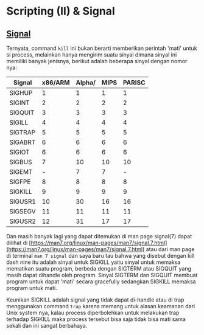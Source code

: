 # Scripting (II) & Signal
## [Signal](https://man7.org/linux/man-pages/man7/signal.7.html)
Ternyata, command `kill` ini bukan berarti memberikan perintah 'mati' untuk si
process, melainkan hanya mengirim suatu sinyal dimana sinyal ini memiliki banyak
jenisnya, berikut adalah beberapa sinyal dengan nomor nya:

|Signal     |   x86/ARM   |  Alpha/ |  MIPS | PARISC |
|-----------|-------------|---------|-------|--------|
|SIGHUP     |      1      |     1   |    1  |    1   |
|SIGINT     |      2      |     2   |    2  |    2   |
|SIGQUIT    |      3      |     3   |    3  |    3   |
|SIGILL     |      4      |     4   |    4  |    4   |
|SIGTRAP    |      5      |     5   |    5  |    5   |
|SIGABRT    |      6      |     6   |    6  |    6   |
|SIGIOT     |      6      |     6   |    6  |    6   |
|SIGBUS     |      7      |    10   |   10  |   10   |
|SIGEMT     |      -      |     7   |    7  |   -    |
|SIGFPE     |      8      |     8   |    8  |    8   |
|SIGKILL    |      9      |     9   |    9  |    9   |
|SIGUSR1    |     10      |    30   |   16  |   16   |
|SIGSEGV    |     11      |    11   |   11  |   11   |
|SIGUSR2    |     12      |    31   |   17  |   17   |

Dan masih banyak lagi yang dapat ditemukan di man page signal(7) dapat dilihat
di [https://man7.org/linux/man-pages/man7/signal.7.html](https://man7.org/linux/man-pages/man7/signal.7.html)
atau dari man page di terminal `man 7 signal`
dan saya baru tau bahwa yang disebut dengan kill dash nine itu adalah sinyal
untuk SIGKILL yaitu sinyal untuk memaksa mematikan suatu program, berbeda dengan
SIGTERM atau SIGQUIT yang masih dapat dihandle oleh program. Sinyal SIGTERM dan
SIGQUIT membuat program untuk dapat 'mati' secara gracefully sedangkan SIGKILL
memaksa program untuk mati.

Keunikan SIGKILL adalah signal yang tidak dapat di-handle atau di trap
menggunakan command `trap` karena memang untuk alasan keamanan dari Unix system
nya, kalau process diperbolehkan untuk melakukan trap terhadap SIGKILL maka
process tersebut bisa saja tidak bisa mati sama sekali dan ini sangat berbahaya.

